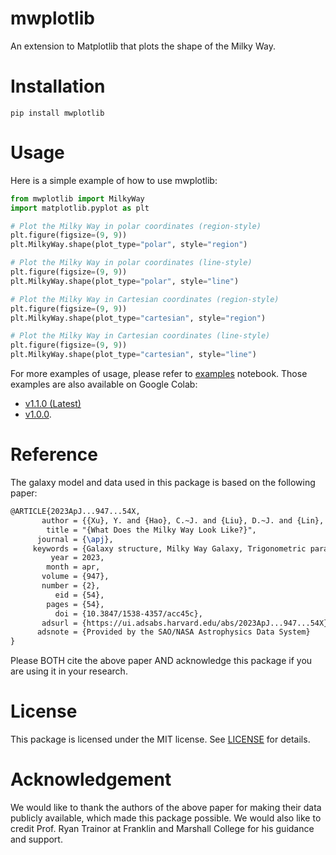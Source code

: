 # mwplotlib
An extension to Matplotlib that plots the shape of the Milky Way.

# Installation
```
pip install mwplotlib
```

# Usage
Here is a simple example of how to use mwplotlib:
```python
from mwplotlib import MilkyWay
import matplotlib.pyplot as plt

# Plot the Milky Way in polar coordinates (region-style)
plt.figure(figsize=(9, 9))
plt.MilkyWay.shape(plot_type="polar", style="region")

# Plot the Milky Way in polar coordinates (line-style)
plt.figure(figsize=(9, 9))
plt.MilkyWay.shape(plot_type="polar", style="line")

# Plot the Milky Way in Cartesian coordinates (region-style)
plt.figure(figsize=(9, 9))
plt.MilkyWay.shape(plot_type="cartesian", style="region")

# Plot the Milky Way in Cartesian coordinates (line-style)
plt.figure(figsize=(9, 9))
plt.MilkyWay.shape(plot_type="cartesian", style="line")
```

For more examples of usage, please refer to [examples](./example.ipynb) notebook. Those examples are also available on Google Colab:
 - [v1.1.0 (Latest)](https://colab.research.google.com/drive/1Jk6WsD9TVHMwbThDjm192cEQLWn4qpbz?usp=sharing)
 - [v1.0.0](https://colab.research.google.com/drive/1M9IawDSco0dbIZz5crcxTUm4NkWu43fq?usp=sharing). 

# Reference
<!-- Citation Y. Xu et al 2023 ApJ 947 54 -->
<!-- https://iopscience.iop.org/article/10.3847/1538-4357/acc45c -->
The galaxy model and data used in this package is based on the following paper:
```Latex
@ARTICLE{2023ApJ...947...54X,
       author = {{Xu}, Y. and {Hao}, C.~J. and {Liu}, D.~J. and {Lin}, Z.~H. and {Bian}, S.~B. and {Hou}, L.~G. and {Li}, J.~J. and {Li}, Y.~J.},
        title = "{What Does the Milky Way Look Like?}",
      journal = {\apj},
     keywords = {Galaxy structure, Milky Way Galaxy, Trigonometric parallax, 622, 1054, 1713},
         year = 2023,
        month = apr,
       volume = {947},
       number = {2},
          eid = {54},
        pages = {54},
          doi = {10.3847/1538-4357/acc45c},
       adsurl = {https://ui.adsabs.harvard.edu/abs/2023ApJ...947...54X},
      adsnote = {Provided by the SAO/NASA Astrophysics Data System}
}
```
Please BOTH cite the above paper AND acknowledge this package if you are using it in your research.

# License
This package is licensed under the MIT license. See [LICENSE](./LICENSE) for details.

# Acknowledgement
We would like to thank the authors of the above paper for making their data publicly available, which made this package possible. We would also like to credit Prof. Ryan Trainor at Franklin and Marshall College for his guidance and support.

